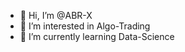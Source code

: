 - 👋 Hi, I’m @ABR-X
- 👀 I’m interested in Algo-Trading
- 🌱 I’m currently learning Data-Science
<!---
ABR-X/ABR-X is a ✨ special ✨ repository because its `README.md` (this file) appears on your GitHub profile.
You can click the Preview link to take a look at your changes.
--->
